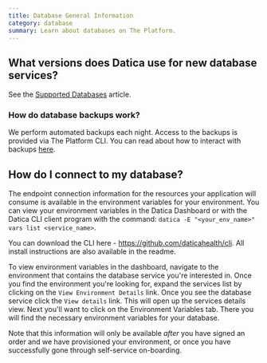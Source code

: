 ```yaml
---
title: Database General Information
category: database
summary: Learn about databases on The Platform.
---
```


## What versions does Datica use for new database services?

See the [Supported Databases](/compliant-cloud/articles/supported-databases/) article.

### How do database backups work?
We perform automated backups each night. Access to the backups is provided via The Platform CLI. You can read about how to interact with backups [here](../cli-database-backup).

## How do I connect to my database?
The endpoint connection information for the resources your application will consume is available in the environment variables for your environment.  You can view your environment variables in the Datica Dashboard or with the Datica CLI client program with the command: `datica -E "<your_env_name>" vars list <service_name>`.

You can download the CLI here - https://github.com/daticahealth/cli. All  install instructions are also available in the readme.

To view environment variables in the dashboard, navigate to the environment that contains the database service you're interested in. Once you find the environment you're looking for, expand the services list by clicking on the `View Environment Details` link. Once you see the database service click the `View details` link. This will open up the services details view. Next you'll want to click on the Environment Variables tab. There you will find the necessary environment variables for your database.

Note that this information will only be available *after* you have signed an order and we have provisioned your environment, or once you have successfully gone through self-service on-boarding.
